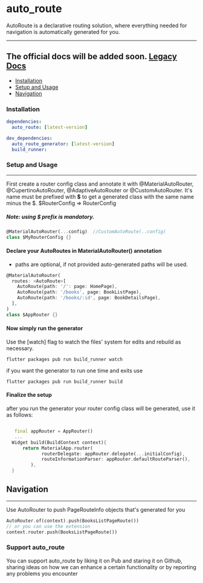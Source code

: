 # auto_route

AutoRoute is a declarative routing solution, where everything needed for navigation is automatically generated for you.

---

## The official docs will be added soon. [Legacy Docs](./README_LEGACY.md)

- [Installation](#installation)
- [Setup and Usage](#setup-and-usage)
- [Navigation](#navigation)

### Installation

```yaml
dependencies:
  auto_route: [latest-version]

dev_dependencies:
  auto_route_generator: [latest-version]
  build_runner:
```

### Setup and Usage

---

First create a router config class and annotate it with @MaterialAutoRouter, @CupertinoAutoRouter, @AdaptiveAutoRouter or @CustomAutoRouter. It's name must be prefixed with **\$** to get a generated class with the same name minus the $.
$RouterConfig => RouterConfig

##### Note: using \$ prefix is mandatory.

```dart
@MaterialAutoRouter(...config)  //CustomAutoRoute(..config)
class $MyRouterConfig {}
```

#### Declare your AutoRoutes in MaterialAutoRouter() annotation
* paths are optional, if not provided auto-generated paths will be used.
```dart
@MaterialAutoRouter(
  routes: <AutoRoute>[
    AutoRoute(path: '/': page: HomePage),
    AutoRoute(path: '/books', page: BookListPage),
    AutoRoute(path: '/books/:id', page: BookDetailsPage),
  ],
)
class $AppRouter {}
```

#### Now simply run the generator

Use the [watch] flag to watch the files' system for edits and rebuild as necessary.

```terminal
flutter packages pub run build_runner watch
```

if you want the generator to run one time and exits use

```terminal
flutter packages pub run build_runner build
```

#### Finalize the setup

after you run the generator your router config class will be generated, use it as follows:
```dart

   final appRouter = AppRouter()
   ...
  Widget build(BuildContext context){
      return MaterialApp.router(
             routerDelegate: appRouter.delegate(...initialConfig),
             routeInformationParser: appRouter.defaultRouteParser(),
         ),
  }
```



## Navigation
---
Use AutoRouter to push PageRouteInfo objects that's generated for you
```dart
AutoRouter.of(context).push(BooksListPageRoute())
// or you can use the extension
context.router.push(BooksListPageRoute())
```
### Support auto_route
You can support auto_route by liking it on Pub and staring it on Github, sharing ideas on how we can enhance a certain functionality or by reporting any problems you encounter
